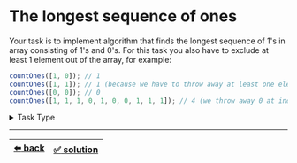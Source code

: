 # The longest sequence of ones

Your task is to implement algorithm that finds the longest sequence of 1's in array consisting of 1's and 0's. For this task you also have to exclude at least 1 element out of the array, for example:

```js
countOnes([1, 0]); // 1
countOnes([1, 1]); // 1 (because we have to throw away at least one element, thus we throw away 1)
countOnes([0, 0]); // 0
countOnes([1, 1, 1, 0, 1, 0, 0, 1, 1, 1]); // 4 (we throw away 0 at index 3 and get four 1's)
```

<details>

<summary>Task Type</summary>

- __`Array and Counter`__
  <details>

  <summary><i><b><code>Iterate an array incrementing and decrementing one or more counters</code></b></i> + <i><b><code>Iterate an array keeping one or more max or min counters</code></b></i> + <i><b><code>Iterate an array keeping one or more previous counters</code></b></i></summary>

    <!-- TODO: we need to combine no less than 3 Approaches of the Task Type to create a solution -->

    <!-- TODO: Easy Task for Iterate an array keeping one or more max or min counters TODO: probably google on leetcode biggest integer in array -->

    <!-- TODO: Easy Task for Iterate an array keeping one or more previous counters TODO: ["3 Greatest Integers in an Array"](../../2\)%20Task%20Challanges.md#30-3-greatest-integers-in-an-array -->

    <!-- TODO: expnanation of the logic of the solution: we combine three Approaches and here comes the explanation -->

  </details>

</details>

---

| [:arrow_left: back](../README.md) | [:white_check_mark: solution](./solution.js) |
| :---: | :---: |
